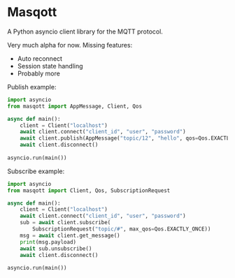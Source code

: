 Masqott
=======

A Python asyncio client library for the MQTT protocol.

Very much alpha for now. Missing features:

* Auto reconnect
* Session state handling
* Probably more

Publish example:

```python
import asyncio
from masqott import AppMessage, Client, Qos

async def main():
    client = Client("localhost")
    await client.connect("client_id", "user", "password")
    await client.publish(AppMessage("topic/12", "hello", qos=Qos.EXACTLY_ONCE))
    await client.disconnect()
        
asyncio.run(main())
```

Subscribe example:

```python
import asyncio
from masqott import Client, Qos, SubscriptionRequest

async def main():
    client = Client("localhost")
    await client.connect("client_id", "user", "password")
    sub = await client.subscribe(
        SubscriptionRequest("topic/#", max_qos=Qos.EXACTLY_ONCE))
    msg = await client.get_message()
    print(msg.payload)
    await sub.unsubscribe()
    await client.disconnect()
        
asyncio.run(main())
```